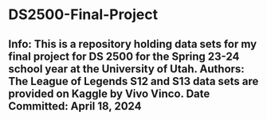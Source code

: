 # DS2500-Final-Project

Info:  This is a repository holding data sets for my final project for DS 2500 for the Spring 23-24 school year at the University of Utah.
Authors: The League of Legends S12 and S13 data sets are provided on Kaggle by Vivo Vinco.
Date Committed:  April 18, 2024
--------------------------------
